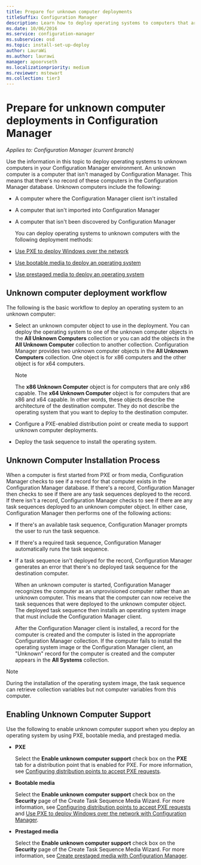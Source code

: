 ```yaml
---
title: Prepare for unknown computer deployments
titleSuffix: Configuration Manager
description: Learn how to deploy operating systems to computers that aren't managed by Configuration Manager in your Configuration Manager environment.
ms.date: 10/06/2016
ms.service: configuration-manager
ms.subservice: osd
ms.topic: install-set-up-deploy
author: LauraWi
ms.author: laurawi
manager: apoorvseth
ms.localizationpriority: medium
ms.reviewer: mstewart
ms.collection: tier3
---
```

# Prepare for unknown computer deployments in Configuration Manager

*Applies to: Configuration Manager (current branch)*

Use the information in this topic to deploy operating systems to unknown computers in your Configuration Manager environment. An unknown computer is a computer that isn't managed by Configuration Manager. This means that there's no record of these computers in the Configuration Manager database. Unknown computers include the following:

- A computer where the Configuration Manager client isn't installed

- A computer that isn't imported into Configuration Manager

- A computer that isn't been discovered by Configuration Manager

  You can deploy operating systems to unknown computers with the following deployment methods:

- [Use PXE to deploy Windows over the network](../deploy-use/use-pxe-to-deploy-windows-over-the-network.md)

- [Use bootable media to deploy an operating system](../deploy-use/create-bootable-media.md)

- [Use prestaged media to deploy an operating system](../deploy-use/create-prestaged-media.md)

## Unknown computer deployment workflow
 The following is the basic workflow to deploy an operating system to an unknown computer:

-   Select an unknown computer object to use in the deployment. You can deploy the operating system to one of the unknown computer objects in the **All Unknown Computers** collection or you can add the objects in the **All Unknown Computer** collection to another collection. Configuration Manager provides two unknown computer objects in the **All Unknown Computers** collection. One object is for x86 computers and the other object is for x64 computers.

    > [!NOTE]
    >  The **x86 Unknown Computer** object is for computers that are only x86 capable. The **x64 Unknown Computer** object is for computers that are x86 and x64 capable. In other words, these objects describe the architecture of the destination computer. They do not describe the operating system that you want to deploy to the destination computer.

-   Configure a PXE-enabled distribution point or create media to support unknown computer deployments.

-   Deploy the task sequence to install the  operating system.

## Unknown Computer Installation Process
 When a computer is first started from PXE or from media, Configuration Manager checks to see if a record for that computer exists in the Configuration Manager database. If there's a record, Configuration Manager then checks to see if there are any task sequences deployed to the record. If there isn't a record, Configuration Manager checks to see if there are any task sequences deployed to an unknown computer object. In either case, Configuration Manager then performs one of the following actions:

- If there's an available task sequence, Configuration Manager prompts the user to run the task sequence.

- If there's a required task sequence, Configuration Manager automatically runs the task sequence.

- If a task sequence isn't deployed for the record, Configuration Manager generates an error that there's no deployed task sequence for the destination computer.

  When an unknown computer is started, Configuration Manager recognizes the computer as an unprovisioned computer rather than an unknown computer. This means that the computer can now receive the task sequences that were deployed to the unknown computer object. The deployed task sequence then installs an operating system image that must include the Configuration Manager client.

  After the Configuration Manager client is installed, a record for the computer is created and the computer is listed in the appropriate Configuration Manager collection. If the computer fails to install the operating system image or the Configuration Manager client, an "Unknown" record for the computer is created and the computer appears in the **All Systems** collection.

> [!NOTE]
>  During the installation of the operating system image, the task sequence can retrieve collection variables but not computer variables from this computer.

##  <a name="BKMK_EnablingUnknown"></a> Enabling Unknown Computer Support
 Use the following to enable unknown computer support when you deploy an operating system by using PXE, bootable media, and prestaged media.

-   **PXE**

     Select the **Enable unknown computer support** check box on the **PXE** tab for a distribution point that is enabled for PXE. For more information, see [Configuring distribution points to accept PXE requests](prepare-site-system-roles-for-operating-system-deployments.md#configuring-distribution-points-to-accept-pxe-requests).

-   **Bootable media**

     Select the **Enable unknown computer support** check box on the **Security** page of the Create Task Sequence Media Wizard. For more information, see [Configuring distribution points to accept PXE requests](prepare-site-system-roles-for-operating-system-deployments.md#configuring-distribution-points-to-accept-pxe-requests) and [Use PXE to deploy Windows over the network with Configuration Manager](../deploy-use/use-pxe-to-deploy-windows-over-the-network.md).

-   **Prestaged media**

     Select the **Enable unknown computer support** check box on the **Security** page of the Create Task Sequence Media Wizard. For more information, see [Create prestaged media with Configuration Manager](../deploy-use/create-prestaged-media.md).
